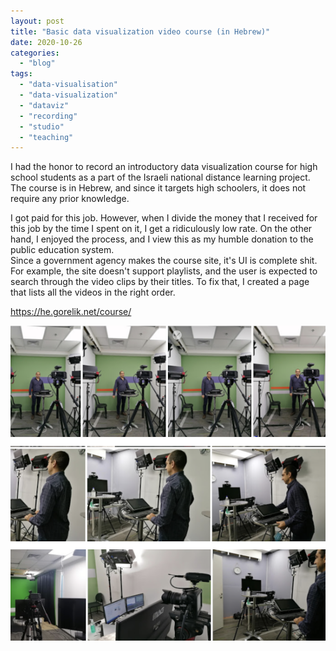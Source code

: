 ```yaml
---
layout: post
title: "Basic data visualization video course (in Hebrew)"
date: 2020-10-26
categories: 
  - "blog"
tags: 
  - "data-visualisation"
  - "data-visualization"
  - "dataviz"
  - "recording"
  - "studio"
  - "teaching"
---
```


I had the honor to record an introductory data visualization course for high school students as a part of the Israeli national distance learning project. The course is in Hebrew, and since it targets high schoolers, it does not require any prior knowledge.

I got paid for this job. However, when I divide the money that I received for this job by the time I spent on it, I get a ridiculously low rate. On the other hand, I enjoyed the process, and I view this as my humble donation to the public education system.  
Since a government agency makes the course site, it's UI is complete shit. For example, the site doesn't support playlists, and the user is expected to search through the video clips by their titles. To fix that, I created a page that lists all the videos in the right order.

https://he.gorelik.net/course/

![](/assets/images/2020/10/studio.png?w=552)
